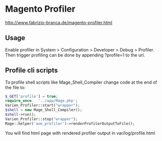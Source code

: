# Magento Profiler

http://www.fabrizio-branca.de/magento-profiler.html


## Usage

Enable profiler in System > Configuration > Developer > Debug > Profiler.
Then trigger profiling can be done by appending ?profile=1 to the url.

## Profile cli scripts

To profile shell scripts like Mage_Shell_Compiler change code at the end of the file to:

```php
$_GET['profile'] = true;
require_once   '../app/Mage.php';
Varien_Profiler::start("wrapper");
$shell = new Mage_Shell_Compiler();
$shell->run();
Varien_Profiler::stop("wrapper");
Mage::helper('aoe_profiler')->renderProfilerOutputToFile();
```
You will find html page with rendered profiler output in var/log/profile<date>.html